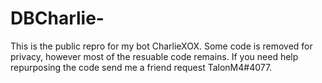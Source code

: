 # DBCharlie-
This is the public repro for my bot CharlieXOX. Some code is removed for privacy, however most of the resuable code remains. If you need help repurposing the code send me a friend request TalonM4#4077.
